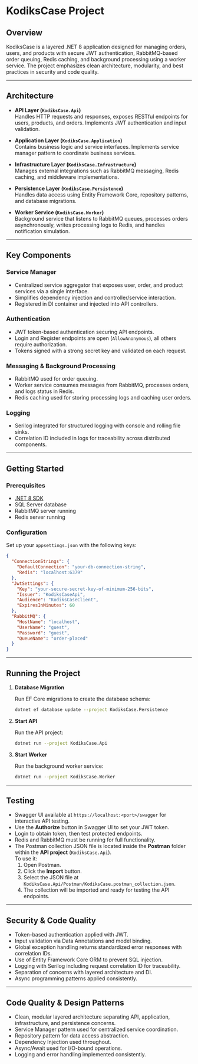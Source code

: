 
# KodiksCase Project

## Overview

KodiksCase is a layered .NET 8 application designed for managing orders, users, and products with secure JWT authentication, RabbitMQ-based order queuing, Redis caching, and background processing using a worker service. The project emphasizes clean architecture, modularity, and best practices in security and code quality.

---

## Architecture

- **API Layer (`KodiksCase.Api`)**  
  Handles HTTP requests and responses, exposes RESTful endpoints for users, products, and orders. Implements JWT authentication and input validation.

- **Application Layer (`KodiksCase.Application`)**  
  Contains business logic and service interfaces. Implements service manager pattern to coordinate business services.

- **Infrastructure Layer (`KodiksCase.Infrastructure`)**  
  Manages external integrations such as RabbitMQ messaging, Redis caching, and middleware implementations.

- **Persistence Layer (`KodiksCase.Persistence`)**  
  Handles data access using Entity Framework Core, repository patterns, and database migrations.

- **Worker Service (`KodiksCase.Worker`)**  
  Background service that listens to RabbitMQ queues, processes orders asynchronously, writes processing logs to Redis, and handles notification simulation.

---

## Key Components

### Service Manager

- Centralized service aggregator that exposes user, order, and product services via a single interface.
- Simplifies dependency injection and controller/service interaction.
- Registered in DI container and injected into API controllers.

### Authentication

- JWT token-based authentication securing API endpoints.
- Login and Register endpoints are open (`AllowAnonymous`), all others require authorization.
- Tokens signed with a strong secret key and validated on each request.

### Messaging & Background Processing

- RabbitMQ used for order queuing.
- Worker service consumes messages from RabbitMQ, processes orders, and logs status in Redis.
- Redis caching used for storing processing logs and caching user orders.

### Logging

- Serilog integrated for structured logging with console and rolling file sinks.
- Correlation ID included in logs for traceability across distributed components.

---

## Getting Started

### Prerequisites

- [.NET 8 SDK](https://dotnet.microsoft.com/en-us/download)
- SQL Server database
- RabbitMQ server running
- Redis server running

### Configuration

Set up your `appsettings.json` with the following keys:

```json
{
  "ConnectionStrings": {
    "DefaultConnection": "your-db-connection-string",
    "Redis": "localhost:6379"
  },
  "JwtSettings": {
    "Key": "your-secure-secret-key-of-minimum-256-bits",
    "Issuer": "KodiksCaseApi",
    "Audience": "KodiksCaseClient",
    "ExpiresInMinutes": 60
  },
  "RabbitMQ": {
    "HostName": "localhost",
    "UserName": "guest",
    "Password": "guest",
    "QueueName": "order-placed"
  }
}
```

---

## Running the Project

1. **Database Migration**

   Run EF Core migrations to create the database schema:

   ```bash
   dotnet ef database update --project KodiksCase.Persistence
   ```

2. **Start API**

   Run the API project:

   ```bash
   dotnet run --project KodiksCase.Api
   ```

3. **Start Worker**

   Run the background worker service:

   ```bash
   dotnet run --project KodiksCase.Worker
   ```

---

## Testing

- Swagger UI available at `https://localhost:<port>/swagger` for interactive API testing.
- Use the **Authorize** button in Swagger UI to set your JWT token.
- Login to obtain token, then test protected endpoints.
- Redis and RabbitMQ must be running for full functionality.
- The Postman collection JSON file is located inside the **Postman** folder within the **API project** (`KodiksCase.Api`).  
  To use it:
  1. Open Postman.  
  2. Click the **Import** button.  
  3. Select the JSON file at `KodiksCase.Api/Postman/KodiksCase.postman_collection.json`.  
  4. The collection will be imported and ready for testing the API endpoints.


---

## Security & Code Quality

- Token-based authentication applied with JWT.
- Input validation via Data Annotations and model binding.
- Global exception handling returns standardized error responses with correlation IDs.
- Use of Entity Framework Core ORM to prevent SQL injection.
- Logging with Serilog including request correlation ID for traceability.
- Separation of concerns with layered architecture and DI.
- Async programming patterns applied consistently.

---

## Code Quality & Design Patterns

- Clean, modular layered architecture separating API, application, infrastructure, and persistence concerns.
- Service Manager pattern used for centralized service coordination.
- Repository pattern for data access abstraction.
- Dependency Injection used throughout.
- Async/Await used for I/O-bound operations.
- Logging and error handling implemented consistently.
